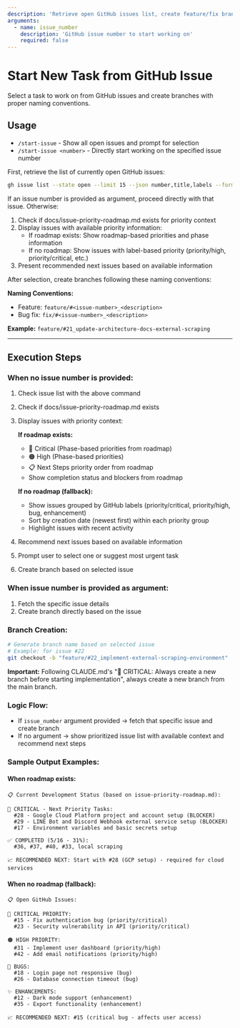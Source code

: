 ```yaml
---
description: 'Retrieve open GitHub issues list, create feature/fix branches following CLAUDE.md naming conventions based on selected issue, and start new development tasks'
arguments:
  - name: issue_number
    description: 'GitHub issue number to start working on'
    required: false
---
```


# Start New Task from GitHub Issue

Select a task to work on from GitHub issues and create branches with proper naming conventions.

## Usage

- `/start-issue` - Show all open issues and prompt for selection
- `/start-issue <number>` - Directly start working on the specified issue number

First, retrieve the list of currently open GitHub issues:

```bash
gh issue list --state open --limit 15 --json number,title,labels --format json
```

If an issue number is provided as argument, proceed directly with that issue. Otherwise:

1. Check if docs/issue-priority-roadmap.md exists for priority context
2. Display issues with available priority information:
   - If roadmap exists: Show roadmap-based priorities and phase information
   - If no roadmap: Show issues with label-based priority (priority/high, priority/critical, etc.)
3. Present recommended next issues based on available information

After selection, create branches following these naming conventions:

**Naming Conventions:**

- Feature: `feature/#<issue-number>_<description>`
- Bug fix: `fix/#<issue-number>_<description>`

**Example:** `feature/#21_update-architecture-docs-external-scraping`

---

## Execution Steps

### When no issue number is provided:

1. Check issue list with the above command
2. Check if docs/issue-priority-roadmap.md exists
3. Display issues with priority context:

   **If roadmap exists:**
   - 🔴 Critical (Phase-based priorities from roadmap)
   - 🟠 High (Phase-based priorities)
   - 📋 Next Steps priority order from roadmap
   - Show completion status and blockers from roadmap

   **If no roadmap (fallback):**
   - Show issues grouped by GitHub labels (priority/critical, priority/high, bug, enhancement)
   - Sort by creation date (newest first) within each priority group
   - Highlight issues with recent activity

4. Recommend next issues based on available information
5. Prompt user to select one or suggest most urgent task
6. Create branch based on selected issue

### When issue number is provided as argument:

1. Fetch the specific issue details
2. Create branch directly based on the issue

### Branch Creation:

```bash
# Generate branch name based on selected issue
# Example: for issue #22
git checkout -b "feature/#22_implement-external-scraping-environment"
```

**Important:** Following CLAUDE.md's "🚨 CRITICAL: Always create a new branch before starting
implementation", always create a new branch from the main branch.

### Logic Flow:

- If `issue_number` argument provided → fetch that specific issue and create branch
- If no argument → show prioritized issue list with available context and recommend next steps

### Sample Output Examples:

#### When roadmap exists:

```
📋 Current Development Status (based on issue-priority-roadmap.md):

🔴 CRITICAL - Next Priority Tasks:
  #28 - Google Cloud Platform project and account setup (BLOCKER)
  #29 - LINE Bot and Discord Webhook external service setup (BLOCKER)  
  #17 - Environment variables and basic secrets setup

✅ COMPLETED (5/16 - 31%):
  #36, #37, #40, #33, local scraping

📈 RECOMMENDED NEXT: Start with #28 (GCP setup) - required for cloud services
```

#### When no roadmap (fallback):

```
📋 Open GitHub Issues:

🔴 CRITICAL PRIORITY:
  #15 - Fix authentication bug (priority/critical)
  #23 - Security vulnerability in API (priority/critical)

🟠 HIGH PRIORITY:  
  #31 - Implement user dashboard (priority/high)
  #42 - Add email notifications (priority/high)

🐛 BUGS:
  #18 - Login page not responsive (bug)
  #26 - Database connection timeout (bug)

✨ ENHANCEMENTS:
  #12 - Dark mode support (enhancement)
  #35 - Export functionality (enhancement)

📈 RECOMMENDED NEXT: #15 (critical bug - affects user access)
```
